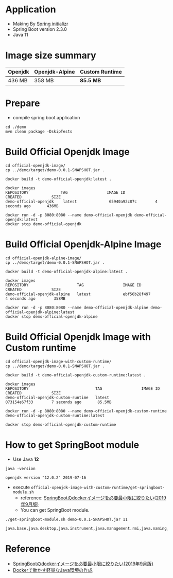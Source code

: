 # Application

- Making By [Spring initializr](https://start.spring.io/)
- Spring Boot version 2.3.0
- Java 11



# Image size summary

| Openjdk | Openjdk-Alpine | Custom Runtime |
| ------- | -------------- | -------------- |
| 436 MB  | 358 MB         | **85.5 MB**    |



# Prepare

- compile spring boot application

```
cd ./demo
mvn clean package -DskipTests
```



# Build Official Openjdk Image

```
cd official-openjdk-image/
cp ../demo/target/demo-0.0.1-SNAPSHOT.jar .
```



```
docker build -t demo-official-openjdk:latest .
```



```
docker images 
REPOSITORY              TAG                 IMAGE ID            CREATED             SIZE
demo-official-openjdk    latest              65940a92c87c        4 seconds ago       436MB
```



```
docker run -d -p 8080:8080 --name demo-official-openjdk demo-official-openjdk:latest
docker stop demo-official-openjdk
```



# Build Official Openjdk-Alpine Image

```
cd official-openjdk-alpine-image/
cp ../demo/target/demo-0.0.1-SNAPSHOT.jar .
```



```
docker build -t demo-official-openjdk-alpine:latest .
```



```
docker images 
REPOSITORY                     TAG                 IMAGE ID            CREATED             SIZE
demo-official-openjdk-alpine   latest              ebf56b28f497        4 seconds ago        358MB
```



```
docker run -d -p 8080:8080 --name demo-official-openjdk-alpine demo-official-openjdk-alpine:latest
docker stop demo-official-openjdk-alpine
```



# Build Official Openjdk Image with Custom runtime

```
cd official-openjdk-image-with-custom-runtime/
cp ../demo/target/demo-0.0.1-SNAPSHOT.jar .
```



```
docker build -t demo-official-openjdk-custom-runtime:latest .
```



```
docker images
REPOSITORY                             TAG                 IMAGE ID            CREATED             SIZE
demo-official-openjdk-custom-runtime   latest              073154e67f33        7 seconds ago       85.5MB
```



```
docker run -d -p 8080:8080 --name demo-official-openjdk-custom-runtime demo-official-openjdk-custom-runtime:latest

docker stop demo-official-openjdk-custom-runtime
```





# How to get SpringBoot module

- Use Java **12**

```
java -version

openjdk version "12.0.2" 2019-07-16
```



- execute `official-openjdk-image-with-custom-runtime/get-springboot-module.sh`
  - reference: [SpringBootのdockerイメージを必要最小限に絞りたい(2019年9月版)](https://www.m3tech.blog/entry/2019/09/13/110000)
  - You can get SpringBoot module.

```
./get-springboot-module.sh demo-0.0.1-SNAPSHOT.jar 11

java.base,java.desktop,java.instrument,java.management.rmi,java.naming,java.prefs,java.scripting,java.security.jgss,java.sql,jdk.httpserver,jdk.unsupported
```



# Reference

-  [SpringBootのdockerイメージを必要最小限に絞りたい(2019年9月版)](https://www.m3tech.blog/entry/2019/09/13/110000)
- [Dockerで動かす軽量なJava環境の作成](https://qiita.com/zgmf_mbfp03/items/e86dd1f03f96d4aa5dd5)
